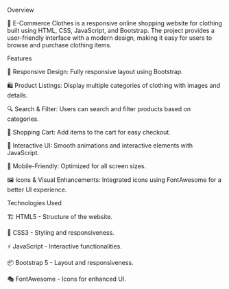 Overview

🛒 E-Commerce Clothes is a responsive online shopping website for clothing built using HTML, CSS, JavaScript, and Bootstrap. The project provides a user-friendly interface with a modern design, making it easy for users to browse and purchase clothing items.

Features

🎨 Responsive Design: Fully responsive layout using Bootstrap.

🛍️ Product Listings: Display multiple categories of clothing with images and details.

🔍 Search & Filter: Users can search and filter products based on categories.

🛒 Shopping Cart: Add items to the cart for easy checkout.

🎯 Interactive UI: Smooth animations and interactive elements with JavaScript.

📱 Mobile-Friendly: Optimized for all screen sizes.

🖼️ Icons & Visual Enhancements: Integrated icons using FontAwesome for a better UI experience.

Technologies Used

🏗️ HTML5 - Structure of the website.

🎨 CSS3 - Styling and responsiveness.

⚡ JavaScript - Interactive functionalities.

📦 Bootstrap 5 - Layout and responsiveness.

🎭 FontAwesome - Icons for enhanced UI.
